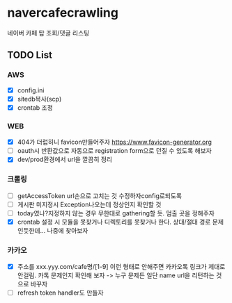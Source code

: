 # navercafecrawling

네이버 카페 탑 조회/댓글 리스팅


## TODO List
### AWS
- [x] config.ini
- [x] sitedb복사(scp)
- [x] crontab 조정

### WEB
- [x] 404가 더럽히니 favicon만들어주자 https://www.favicon-generator.org
- [ ] oauth시 반환값으로 자동으로 registration form으로 던질 수 있도록 해보자
- [x] dev/prod환경에서 url을 깔끔히 정리

### 크롤링
- [ ] getAccessToken url손으로 고치는 것 수정하자config로되도록
- [ ] 게시판 미지정시 Exception나오는데 정상인지 확인할 것
- [ ] today였나?지정하지 않는 경우 무한대로 gathering할 듯. 멈출 곳을 정해주자
- [x] crontab 설정 시 모듈을 못찾거나 디렉토리를 못찾거나 한다. 상대/절대 경로 문제인듯한데... 나중에 찾아보자

### 카카오

- [x] 주소를 xxx.yyy.com/cafe명/[1-9] 이런 형태로 안해주면 카카오톡 링크가 제대로 안걸림. 카톡 문제인지 확인해 보자 -> 누구 문제든 일단 name url을 리턴하는 것으로 바꾸자
- [ ] refresh token handler도 만들자
